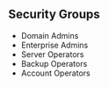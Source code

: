 ## Security Groups
- Domain Admins
- Enterprise Admins
- Server Operators
- Backup Operators
- Account Operators

